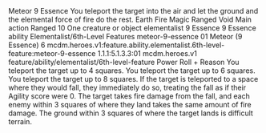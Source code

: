 <ability>
  <name>Meteor</name>
  <cost>9 Essence</cost>
  <flavor>You teleport the target into the air and let the ground and the elemental force of fire do the rest.</flavor>
  <keywords>
    <keyword>Earth</keyword>
    <keyword>Fire</keyword>
    <keyword>Magic</keyword>
    <keyword>Ranged</keyword>
    <keyword>Void</keyword>
  </keywords>
  <type>Main action</type>
  <distance>Ranged 10</distance>
  <target>One creature or object</target>
  <metadata>
    <class>elementalist</class>
    <cost>9 Essence</cost>
    <cost_amount>9</cost_amount>
    <cost_resource>Essence</cost_resource>
    <feature_type>ability</feature_type>
    <file_dpath>Elementalist/6th-Level Features</file_dpath>
    <item_id>meteor-9-essence</item_id>
    <item_index>01</item_index>
    <item_name>Meteor (9 Essence)</item_name>
    <level>6</level>
    <scc>mcdm.heroes.v1:feature.ability.elementalist.6th-level-feature:meteor-9-essence</scc>
    <scdc>1.1.1:5.1.3.3:01</scdc>
    <source>mcdm.heroes.v1</source>
    <type>feature/ability/elementalist/6th-level-feature</type>
  </metadata>
  <effects>
    <effect type="roll">
      <roll>Power Roll + Reason</roll>
      <t1>You teleport the target up to 4 squares.</t1>
      <t2>You teleport the target up to 6 squares.</t2>
      <t3>You teleport the target up to 8 squares.</t3>
    </effect>
    <effect type="mundane">If the target is teleported to a space where they would fall, they immediately do so, treating the fall as if their Agility score were 0. The target takes fire damage from the fall, and each enemy within 3 squares of where they land takes the same amount of fire damage. The ground within 3 squares of where the target lands is difficult terrain.</effect>
  </effects>
</ability>
